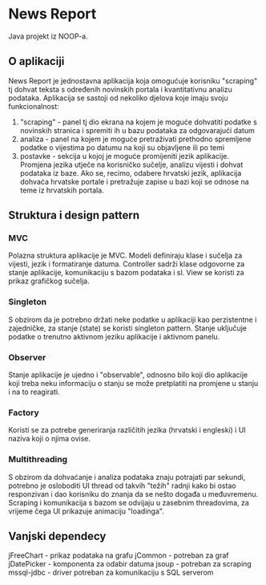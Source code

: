 # News Report
Java projekt iz NOOP-a.

## O aplikaciji
News Report je jednostavna aplikacija koja omogućuje korisniku "scraping" tj dohvat teksta s određenih novinskih portala i kvantitativnu analizu podataka.
Aplikacija se sastoji od nekoliko djelova koje imaju svoju funkcionalnost:
1. "scraping" - panel tj dio ekrana na kojem je moguće dohvatiti podatke s novinskih stranica i spremiti ih u bazu podataka za odgovarajući datum
2. analiza - panel na kojem je moguće pretraživati prethodno spremljene podatke o vijestima po datumu na koji su objavljene ili po temi
3. postavke - sekcija u kojoj je moguće promijeniti jezik aplikacije. Promjena jezika utječe na korisničko sučelje, analizu vijesti i dohvat podataka iz baze.
Ako se, recimo, odabere hrvatski jezik, aplikacija dohvaća hrvatske portale i pretražuje zapise u bazi koji se odnose na teme iz hrvatskih portala.

## Struktura i design pattern
### MVC
Polazna struktura aplikacije je MVC. Modeli definiraju klase i sučelja za vijesti, jezik i formatiranje datuma.
Controller sadrži klase odgovorne za stanje aplikacije, komunikaciju s bazom podataka i sl.
View se koristi za prikaz grafičkog sučelja.

### Singleton
S obzirom da je potrebno držati neke podatke u aplikaciji kao perzistentne i zajedničke, za stanje (state) se koristi singleton pattern. 
Stanje uključuje podatke o trenutno aktivnom jeziku aplikacije i aktivnom panelu.

### Observer
Stanje aplikacije je ujedno i "observable", odnosno bilo koji dio aplikacije koji treba neku informaciju o stanju se može pretplatiti na promjene u stanju i na to reagirati.

### Factory
Koristi se za potrebe generiranja različitih jezika (hrvatski i engleski) i UI naziva koji o njima ovise.

### Multithreading
S obzirom da dohvaćanje i analiza podataka znaju potrajati par sekundi, potrebno je osloboditi UI thread od takvih "težih" radnji kako bi ostao responzivan i dao korisniku do znanja da se nešto događa u međuvremenu.
Scraping i komunikacija s bazom se odvijaju u zasebnim threadovima, za vrijeme čega UI prikazuje animaciju "loadinga".

## Vanjski dependecy
jFreeChart - prikaz podataka na grafu
jCommon - potreban za graf
jDatePicker - komponenta za odabir datuma
jsoup - potreban za scraping
mssql-jdbc - driver potreban za komunikaciju s SQL serverom
